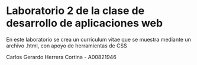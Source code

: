 # Laboratorio 2 de la clase de desarrollo de aplicaciones web
En este laboratorio se crea un curriculum vitae que se muestra mediante un archivo .html, con apoyo de herramientas de CSS

Carlos Gerardo Herrera Cortina - A00821946
